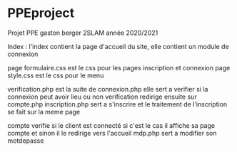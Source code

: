 # PPEproject
Projet PPE gaston berger 2SLAM année 2020/2021

Index : l'index contient la page d'accueil du site, elle contient un module de connexion

page formulaire.css est le css pour les pages inscription et connexion
page style.css est le css pour le menu 

verification.php est la suite de connexion.php elle sert a verifier si la connexion peut avoir lieu ou non
verification redirige ensuite sur compte.php
inscription.php sert a s'inscrire et le traitement de l'inscription se fait sur la meme page

compte verifie si le client est connecté si c'est le cas il affiche sa page compte et sinon il le redirige vers l'accueil 
mdp.php sert a modifier son motdepasse 